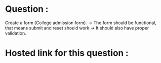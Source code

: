 # Question :
Create a form (College admission form). 
-> The form should be functional, that means submit and reset should work 
-> It should also have proper validation.
# Hosted link for this question :
